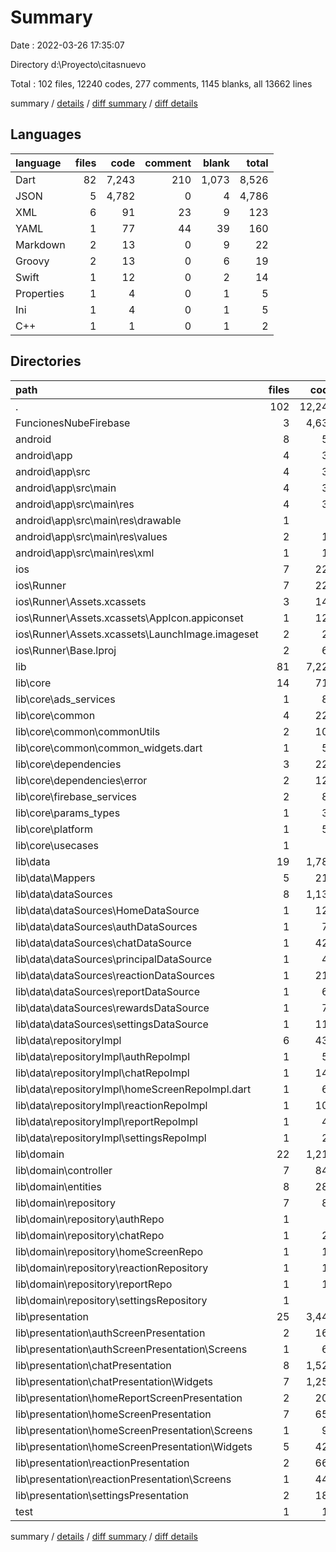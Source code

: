 # Summary

Date : 2022-03-26 17:35:07

Directory d:\Proyecto\citasnuevo

Total : 102 files,  12240 codes, 277 comments, 1145 blanks, all 13662 lines

summary / [details](details.md) / [diff summary](diff.md) / [diff details](diff-details.md)

## Languages
| language | files | code | comment | blank | total |
| :--- | ---: | ---: | ---: | ---: | ---: |
| Dart | 82 | 7,243 | 210 | 1,073 | 8,526 |
| JSON | 5 | 4,782 | 0 | 4 | 4,786 |
| XML | 6 | 91 | 23 | 9 | 123 |
| YAML | 1 | 77 | 44 | 39 | 160 |
| Markdown | 2 | 13 | 0 | 9 | 22 |
| Groovy | 2 | 13 | 0 | 6 | 19 |
| Swift | 1 | 12 | 0 | 2 | 14 |
| Properties | 1 | 4 | 0 | 1 | 5 |
| Ini | 1 | 4 | 0 | 1 | 5 |
| C++ | 1 | 1 | 0 | 1 | 2 |

## Directories
| path | files | code | comment | blank | total |
| :--- | ---: | ---: | ---: | ---: | ---: |
| . | 102 | 12,240 | 277 | 1,145 | 13,662 |
| FuncionesNubeFirebase | 3 | 4,637 | 0 | 2 | 4,639 |
| android | 8 | 51 | 21 | 15 | 87 |
| android\app | 4 | 30 | 21 | 7 | 58 |
| android\app\src | 4 | 30 | 21 | 7 | 58 |
| android\app\src\main | 4 | 30 | 21 | 7 | 58 |
| android\app\src\main\res | 4 | 30 | 21 | 7 | 58 |
| android\app\src\main\res\drawable | 1 | 4 | 7 | 2 | 13 |
| android\app\src\main\res\values | 2 | 14 | 14 | 4 | 32 |
| android\app\src\main\res\xml | 1 | 12 | 0 | 1 | 13 |
| ios | 7 | 222 | 2 | 9 | 233 |
| ios\Runner | 7 | 222 | 2 | 9 | 233 |
| ios\Runner\Assets.xcassets | 3 | 148 | 0 | 4 | 152 |
| ios\Runner\Assets.xcassets\AppIcon.appiconset | 1 | 122 | 0 | 1 | 123 |
| ios\Runner\Assets.xcassets\LaunchImage.imageset | 2 | 26 | 0 | 3 | 29 |
| ios\Runner\Base.lproj | 2 | 61 | 2 | 2 | 65 |
| lib | 81 | 7,229 | 200 | 1,066 | 8,495 |
| lib\core | 14 | 715 | 17 | 125 | 857 |
| lib\core\ads_services | 1 | 88 | 0 | 21 | 109 |
| lib\core\common | 4 | 229 | 1 | 25 | 255 |
| lib\core\common\commonUtils | 2 | 105 | 0 | 7 | 112 |
| lib\core\common\common_widgets.dart | 1 | 51 | 0 | 8 | 59 |
| lib\core\dependencies | 3 | 228 | 2 | 46 | 276 |
| lib\core\dependencies\error | 2 | 120 | 0 | 22 | 142 |
| lib\core\firebase_services | 2 | 82 | 13 | 7 | 102 |
| lib\core\params_types | 1 | 31 | 1 | 17 | 49 |
| lib\core\platform | 1 | 51 | 0 | 9 | 60 |
| lib\core\usecases | 1 | 4 | 0 | 0 | 4 |
| lib\data | 19 | 1,782 | 61 | 289 | 2,132 |
| lib\data\Mappers | 5 | 218 | 0 | 38 | 256 |
| lib\data\dataSources | 8 | 1,134 | 60 | 193 | 1,387 |
| lib\data\dataSources\HomeDataSource | 1 | 124 | 23 | 16 | 163 |
| lib\data\dataSources\authDataSources | 1 | 70 | 0 | 10 | 80 |
| lib\data\dataSources\chatDataSource | 1 | 426 | 2 | 63 | 491 |
| lib\data\dataSources\principalDataSource | 1 | 43 | 14 | 10 | 67 |
| lib\data\dataSources\reactionDataSources | 1 | 219 | 2 | 34 | 255 |
| lib\data\dataSources\reportDataSource | 1 | 69 | 4 | 12 | 85 |
| lib\data\dataSources\rewardsDataSource | 1 | 70 | 9 | 22 | 101 |
| lib\data\dataSources\settingsDataSource | 1 | 113 | 6 | 26 | 145 |
| lib\data\repositoryImpl | 6 | 430 | 1 | 58 | 489 |
| lib\data\repositoryImpl\authRepoImpl | 1 | 55 | 0 | 3 | 58 |
| lib\data\repositoryImpl\chatRepoImpl | 1 | 148 | 0 | 23 | 171 |
| lib\data\repositoryImpl\homeScreenRepoImpl.dart | 1 | 61 | 0 | 8 | 69 |
| lib\data\repositoryImpl\reactionRepoImpl | 1 | 102 | 0 | 12 | 114 |
| lib\data\repositoryImpl\reportRepoImpl | 1 | 42 | 1 | 6 | 49 |
| lib\data\repositoryImpl\settingsRepoImpl | 1 | 22 | 0 | 6 | 28 |
| lib\domain | 22 | 1,217 | 55 | 244 | 1,516 |
| lib\domain\controller | 7 | 842 | 25 | 136 | 1,003 |
| lib\domain\entities | 8 | 287 | 12 | 74 | 373 |
| lib\domain\repository | 7 | 88 | 18 | 34 | 140 |
| lib\domain\repository\authRepo | 1 | 8 | 0 | 0 | 8 |
| lib\domain\repository\chatRepo | 1 | 27 | 0 | 5 | 32 |
| lib\domain\repository\homeScreenRepo | 1 | 10 | 0 | 1 | 11 |
| lib\domain\repository\reactionRepository | 1 | 16 | 8 | 13 | 37 |
| lib\domain\repository\reportRepo | 1 | 15 | 0 | 4 | 19 |
| lib\domain\repository\settingsRepository | 1 | 8 | 0 | 8 | 16 |
| lib\presentation | 25 | 3,445 | 67 | 395 | 3,907 |
| lib\presentation\authScreenPresentation | 2 | 165 | 9 | 30 | 204 |
| lib\presentation\authScreenPresentation\Screens | 1 | 61 | 0 | 7 | 68 |
| lib\presentation\chatPresentation | 8 | 1,524 | 21 | 142 | 1,687 |
| lib\presentation\chatPresentation\Widgets | 7 | 1,252 | 7 | 98 | 1,357 |
| lib\presentation\homeReportScreenPresentation | 2 | 209 | 8 | 47 | 264 |
| lib\presentation\homeScreenPresentation | 7 | 653 | 6 | 75 | 734 |
| lib\presentation\homeScreenPresentation\Screens | 1 | 97 | 1 | 7 | 105 |
| lib\presentation\homeScreenPresentation\Widgets | 5 | 426 | 3 | 46 | 475 |
| lib\presentation\reactionPresentation | 2 | 660 | 1 | 58 | 719 |
| lib\presentation\reactionPresentation\Screens | 1 | 442 | 0 | 24 | 466 |
| lib\presentation\settingsPresentation | 2 | 186 | 2 | 21 | 209 |
| test | 1 | 14 | 10 | 7 | 31 |

summary / [details](details.md) / [diff summary](diff.md) / [diff details](diff-details.md)